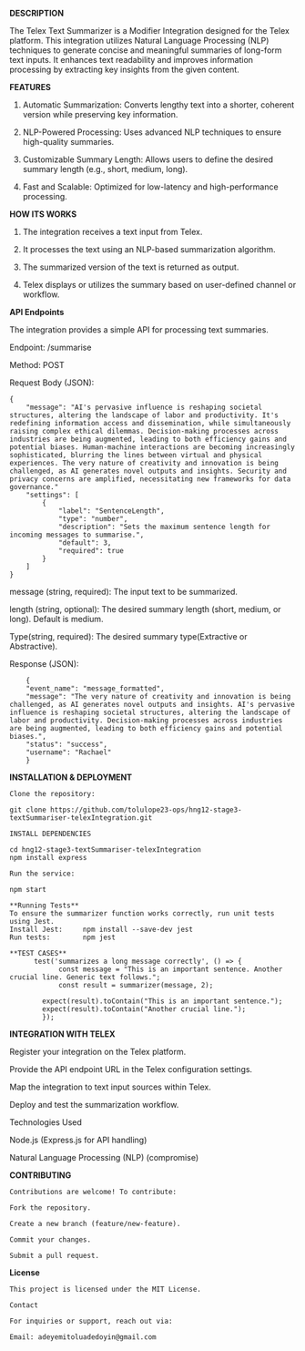 ﻿**DESCRIPTION**
    
The Telex Text Summarizer is a Modifier Integration designed for the Telex platform. This integration utilizes Natural Language Processing (NLP) techniques to generate concise and meaningful summaries of long-form text inputs. It enhances text readability and improves information processing by extracting key insights from the given content.

**FEATURES**

1. Automatic Summarization: Converts lengthy text into a shorter, coherent version while preserving key information.

2. NLP-Powered Processing: Uses advanced NLP techniques to ensure high-quality summaries.

3. Customizable Summary Length: Allows users to define the desired summary length (e.g., short, medium, long).

4. Fast and Scalable: Optimized for low-latency and high-performance processing.


**HOW ITS WORKS**

1. The integration receives a text input from Telex.

2. It processes the text using an NLP-based summarization algorithm.

3. The summarized version of the text is returned as output.

4. Telex displays or utilizes the summary based on user-defined channel or workflow.


**API Endpoints**

The integration provides a simple API for processing text summaries.

Endpoint: /summarise

Method: POST

Request Body (JSON):

    {
        "message": "AI's pervasive influence is reshaping societal structures, altering the landscape of labor and productivity. It's redefining information access and dissemination, while simultaneously raising complex ethical dilemmas. Decision-making processes across industries are being augmented, leading to both efficiency gains and potential biases. Human-machine interactions are becoming increasingly sophisticated, blurring the lines between virtual and physical experiences. The very nature of creativity and innovation is being challenged, as AI generates novel outputs and insights. Security and privacy concerns are amplified, necessitating new frameworks for data governance."
        "settings": [
            {
                "label": "SentenceLength",
                "type": "number",
                "description": "Sets the maximum sentence length for incoming messages to summarise.",
                "default": 3,
                "required": true
            }
        ]
    }

message (string, required): The input text to be summarized.

length (string, optional): The desired summary length (short, medium, or long). Default is medium.

Type(string, required): The desired summary type(Extractive or Abstractive).

Response (JSON):

        {
        "event_name": "message_formatted",
        "message": "The very nature of creativity and innovation is being challenged, as AI generates novel outputs and insights. AI's pervasive influence is reshaping societal structures, altering the landscape of labor and productivity. Decision-making processes across industries are being augmented, leading to both efficiency gains and potential biases.",
        "status": "success",
        "username": "Rachael"
        }


 **INSTALLATION & DEPLOYMENT**

    Clone the repository:
    
    git clone https://github.com/tolulope23-ops/hng12-stage3-textSummariser-telexIntegration.git
    
    INSTALL DEPENDENCIES
    
    cd hng12-stage3-textSummariser-telexIntegration
    npm install express 
    
    Run the service:
    
    npm start

    **Running Tests**
    To ensure the summarizer function works correctly, run unit tests using Jest.
    Install Jest:     npm install --save-dev jest
    Run tests:        npm jest

    **TEST CASES**
          test('summarizes a long message correctly', () => {
                const message = "This is an important sentence. Another crucial line. Generic text follows.";
                const result = summarizer(message, 2);
                
            expect(result).toContain("This is an important sentence.");
            expect(result).toContain("Another crucial line.");
            });

**INTEGRATION WITH TELEX**

Register your integration on the Telex platform.

Provide the API endpoint URL in the Telex configuration settings.

Map the integration to text input sources within Telex.

Deploy and test the summarization workflow.

Technologies Used

Node.js (Express.js for API handling)

Natural Language Processing (NLP) (compromise)

**CONTRIBUTING**

    Contributions are welcome! To contribute:
    
    Fork the repository.
    
    Create a new branch (feature/new-feature).
    
    Commit your changes.
    
    Submit a pull request.

**License**

    This project is licensed under the MIT License.
    
    Contact
    
    For inquiries or support, reach out via:
    
    Email: adeyemitoluadedoyin@gmail.com




